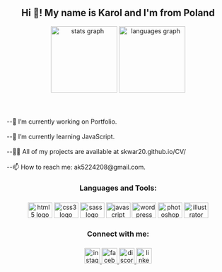 <h2 align="center">Hi 👋! My name is Karol and I'm from Poland</h2>

<div align="center">
  <img src="https://github-readme-stats.vercel.app/api?hide_title=false&hide_rank=false&show_icons=true&include_all_commits=true&count_private=true&disable_animations=false&theme=dracula&locale=en&hide_border=false&username=Skwar20" height="150" alt="stats graph"  />
  <img src="https://github-readme-stats.vercel.app/api/top-langs?locale=en&hide_title=false&layout=compact&card_width=320&langs_count=5&theme=dracula&hide_border=false&username=Skwar20" height="150" alt="languages graph"  />
</div>

###

<br clear="both">

<p align="left">--🔭 I’m currently working on Portfolio.<br><br>--🌱 I’m currently learning JavaScript.<br><br> --👨‍💻 All of my projects are available at skwar20.github.io/CV/<br><br>--📫 How to reach me: ak5224208@gmail.com.</p>

###

<h3 align="center">Languages and Tools:</h3>

###

<div align="center">
  <img src="https://cdn.jsdelivr.net/gh/devicons/devicon/icons/html5/html5-original.svg" height="35" width="55" alt="html5 logo"  />
  <img src="https://cdn.jsdelivr.net/gh/devicons/devicon/icons/css3/css3-original.svg" height="35" width="55" alt="css3 logo"  />
  <img src="https://cdn.jsdelivr.net/gh/devicons/devicon/icons/sass/sass-original.svg" height="35" width="55" alt="sass logo"  />
  <img src="https://cdn.jsdelivr.net/gh/devicons/devicon/icons/javascript/javascript-original.svg" height="35" width="55" alt="javascript logo"  />
  <img src="https://cdn.jsdelivr.net/gh/devicons/devicon/icons/wordpress/wordpress-original.svg" height="35" width="55" alt="wordpress logo"  />
  <img src="https://cdn.jsdelivr.net/gh/devicons/devicon/icons/photoshop/photoshop-plain.svg" height="35" width="55" alt="photoshop logo"  />
  <img src="https://cdn.jsdelivr.net/gh/devicons/devicon/icons/illustrator/illustrator-plain.svg" height="35" width="55" alt="illustrator logo"  />
</div>

###

<h3 align="center">Connect with me:</h3>

###

<div align="center">
  <a href="https://www.instagram.com/karol_buszek/" target="_blank">
    <img src="https://img.shields.io/static/v1?message=Instagram&logo=instagram&label=&color=E4405F&logoColor=white&labelColor=&style=for-the-badge" height="35" alt="instagram logo"  />
  </a>
  <a href="https://www.facebook.com/Buszek.kowalczykowski/" target="_blank">
    <img src="https://img.shields.io/static/v1?message=Facebook&logo=facebook&label=&color=1877F2&logoColor=white&labelColor=&style=for-the-badge" height="35" alt="facebook logo"  />
  </a>
  <a href="Buszek#7896" target="_blank">
    <img src="https://img.shields.io/static/v1?message=Discord&logo=discord&label=&color=7289DA&logoColor=white&labelColor=&style=for-the-badge" height="35" alt="discord logo"  />
  </a>
  <a href="https://www.linkedin.com/in/karol-skwarek-259064259/" target="_blank">
    <img src="https://img.shields.io/static/v1?message=LinkedIn&logo=linkedin&label=&color=0077B5&logoColor=white&labelColor=&style=for-the-badge" height="35" alt="linkedin logo"  />
  </a>
</div>

###
